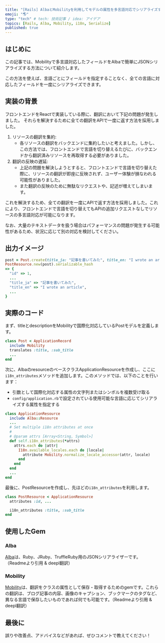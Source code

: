 ```yaml
---
title: "[Rails] AlbaとMobilityを利用してモデルの属性を多言語対応でシリアライズする"
emoji: "🌎"
type: "tech" # tech: 技術記事 / idea: アイデア
topics: [Rails, Alba, Mobility, i18n, Serialize]
published: true
---
```


## はじめに

この記事では、Mobilityで多言語対応したフィールドをAlbaで簡単にJSONシリアライズする方法について紹介します。

この方法を使えば、言語ごとにフィールドを指定することなく、全ての言語に対応したフィールドを一度にシリアライズできます。

## 実装の背景

フロントエンドをReactで実装している際に、翻訳において下記の問題が発生しました。
それらを解決するために全ての翻訳をAPIで一度に返す方法を採用しました。
1. リソースの翻訳を集約:
    - 各リソースの翻訳をバックエンドに集約したいと考えました。しかし、この方法では、フロントエンドで言語を切り替えるたびに、バックエンドから翻訳済みリソースを再取得する必要がありました。
2. 翻訳の反映の遅延:
    - 上記の問題を解決しようとすると、フロントエンドで言語を切り替えた際に、リソースの翻訳が即座に反映されず、ユーザー体験が損なわれる可能性がありました。
    - また翻訳の反映のために無駄なリクエストや、記述が増えてしまいます。

これを解決するため、全ての翻訳を一度にAPIで返す方法を採用しました。これにより、フロントエンドで言語を切り替えてもAPIの追加リクエストなしでリソースの多言語対応が可能になります。

なお、大量のテキストデータを扱う場合はパフォーマンスの問題が発生する可能性があるため、状況に応じて別の対応を検討してください。

## 出力イメージ

```ruby
post = Post.create(title_ja: "記事を書いてみた", title_en: "I wrote an article", ...)
PostResource.new(post).serializable_hash
=> {
  "id" => 1,
  ...
  "title_ja" => "記事を書いてみた",
  "title_en" => "I wrote an article",
  ...
}
```

## 実際のコード

まず、titleとdescriptionをMobilityで国際化対応しているPostモデルを定義します。

```ruby:app/models/post.rb
class Post < ApplicationRecord
  include Mobility
  translates :title, :sub_title
  ...
end
```

次に、AlbaのresourceのベースクラスApplicationResourceを作成し、ここに`i18n_attributes`メソッドを追加します。このメソッドでは、以下のことを行います：
- 引数として国際化対応する属性の文字列またはシンボルを複数受け取る
- `config/application.rb`で設定されている使用可能な言語に応じてシリアライズする属性を指定する

```ruby:app/resources/application_resource.rb
class ApplicationResource
  include Alba::Resource
  ...
  # Set multiple i18n attributes at once
  #
  # @param attrs [Array<String, Symbol>]
  def self.i18n_attributes(*attrs)
    attrs.each do |attr|
      I18n.available_locales.each do |locale|
        attribute Mobility.normalize_locale_accessor(attr, locale)
      end
    end
  end
  ...
end
```

最後に、PostResourceを作成し、先ほどの`i18n_attributes`を利用します。

```ruby:app/resources/post_resource.rb
class PostResource < ApplicationResource
  attributes :id, ...

  i18n_attributes :title, :sub_title
end
```

## 使用したGem

### Alba

[Alba](https://github.com/okuramasafumi/alba)は、Ruby、JRuby、TruffleRuby用のJSONシリアライザーです。  
（Readmeより引用 & deepl翻訳）

### Mobility

[Mobility](https://github.com/shioyama/mobility?tab=readme-ov-file#mobility)は、翻訳をクラスの属性として保存・取得するためのgemです。これらの翻訳は、ブログ記事の内容、画像のキャプション、ブックマークのタグなど、異なる言語で保存したいものであれば何でも可能です。（Readmeより引用 & deepl翻訳）

## 最後に

誤りや改善点、アドバイスなどがあれば、ぜひコメントで教えてください！
